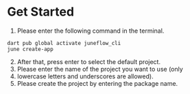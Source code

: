 # Get Started

>

1. Please enter the following command in the terminal.

```
dart pub global activate juneflow_cli    
june create-app
```

2. After that, press enter to select the default project.
3. Please enter the name of the project you want to use (only&#x20;
4. lowercase letters and underscores are allowed).
5. Please create the project by entering the package name.
